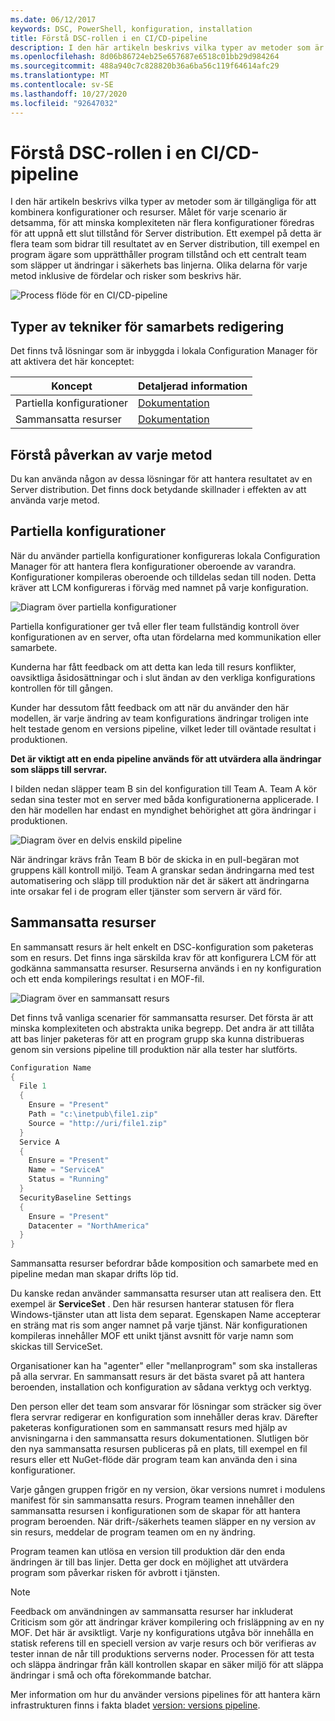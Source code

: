 ```yaml
---
ms.date: 06/12/2017
keywords: DSC, PowerShell, konfiguration, installation
title: Förstå DSC-rollen i en CI/CD-pipeline
description: I den här artikeln beskrivs vilka typer av metoder som är tillgängliga för att kombinera konfigurationer och resurser i en CI/CD-pipeline.
ms.openlocfilehash: 8d06b86724eb25e657687e6518c01bb29d984264
ms.sourcegitcommit: 488a940c7c828820b36a6ba56c119f64614afc29
ms.translationtype: MT
ms.contentlocale: sv-SE
ms.lasthandoff: 10/27/2020
ms.locfileid: "92647032"
---
```

# <a name="understanding-dscs-role-in-a-cicd-pipeline"></a>Förstå DSC-rollen i en CI/CD-pipeline

I den här artikeln beskrivs vilka typer av metoder som är tillgängliga för att kombinera konfigurationer och resurser.
Målet för varje scenario är detsamma, för att minska komplexiteten när flera konfigurationer föredras för att uppnå ett slut tillstånd för Server distribution. Ett exempel på detta är flera team som bidrar till resultatet av en Server distribution, till exempel en program ägare som upprätthåller program tillstånd och ett centralt team som släpper ut ändringar i säkerhets bas linjerna. Olika delarna för varje metod inklusive de fördelar och risker som beskrivs här.

![Process flöde för en CI/CD-pipeline](media/authoringAdvanced/Pipeline.jpg)

## <a name="types-of-collaborative-authoring-techniques"></a>Typer av tekniker för samarbets redigering

Det finns två lösningar som är inbyggda i lokala Configuration Manager för att aktivera det här konceptet:

|        Koncept         |                    Detaljerad information                     |
| ---------------------- | ----------------------------------------------------------- |
| Partiella konfigurationer | [Dokumentation](../pull-server/partialConfigs.md)           |
| Sammansatta resurser    | [Dokumentation](../resources/authoringResourceComposite.md) |

## <a name="understanding-the-impact-of-each-approach"></a>Förstå påverkan av varje metod

Du kan använda någon av dessa lösningar för att hantera resultatet av en Server distribution. Det finns dock betydande skillnader i effekten av att använda varje metod.

## <a name="partial-configurations"></a>Partiella konfigurationer

När du använder partiella konfigurationer konfigureras lokala Configuration Manager för att hantera flera konfigurationer oberoende av varandra. Konfigurationer kompileras oberoende och tilldelas sedan till noden. Detta kräver att LCM konfigureras i förväg med namnet på varje konfiguration.

![Diagram över partiella konfigurationer](media/authoringAdvanced/PartialConfiguration.jpg)

Partiella konfigurationer ger två eller fler team fullständig kontroll över konfigurationen av en server, ofta utan fördelarna med kommunikation eller samarbete.

Kunderna har fått feedback om att detta kan leda till resurs konflikter, oavsiktliga åsidosättningar och i slut ändan av den verkliga konfigurations kontrollen för till gången.

Kunder har dessutom fått feedback om att när du använder den här modellen, är varje ändring av team konfigurations ändringar troligen inte helt testade genom en versions pipeline, vilket leder till oväntade resultat i produktionen.

**Det är viktigt att en enda pipeline används för att utvärdera alla ändringar som släpps till servrar.**

I bilden nedan släpper team B sin del konfiguration till Team A. Team A kör sedan sina tester mot en server med båda konfigurationerna applicerade. I den här modellen har endast en myndighet behörighet att göra ändringar i produktionen.

![Diagram över en delvis enskild pipeline](media/authoringAdvanced/PartialSinglePipeline.jpg)

När ändringar krävs från Team B bör de skicka in en pull-begäran mot gruppens käll kontroll miljö. Team A granskar sedan ändringarna med test automatisering och släpp till produktion när det är säkert att ändringarna inte orsakar fel i de program eller tjänster som servern är värd för.

## <a name="composite-resources"></a>Sammansatta resurser

En sammansatt resurs är helt enkelt en DSC-konfiguration som paketeras som en resurs. Det finns inga särskilda krav för att konfigurera LCM för att godkänna sammansatta resurser. Resurserna används i en ny konfiguration och ett enda kompilerings resultat i en MOF-fil.

![Diagram över en sammansatt resurs](media/authoringAdvanced/CompositeResource.jpg)

Det finns två vanliga scenarier för sammansatta resurser. Det första är att minska komplexiteten och abstrakta unika begrepp. Det andra är att tillåta att bas linjer paketeras för att en program grupp ska kunna distribueras genom sin versions pipeline till produktion när alla tester har slutförts.

```PowerShell
Configuration Name
{
  File 1
  {
    Ensure = "Present"
    Path = "c:\inetpub\file1.zip"
    Source = "http://uri/file1.zip"
  }
  Service A
  {
    Ensure = "Present"
    Name = "ServiceA"
    Status = "Running"
  }
  SecurityBaseline Settings
  {
    Ensure = "Present"
    Datacenter = "NorthAmerica"
  }
}
```

Sammansatta resurser befordrar både komposition och samarbete med en pipeline medan man skapar drifts löp tid.

Du kanske redan använder sammansatta resurser utan att realisera den. Ett exempel är **ServiceSet** .
Den här resursen hanterar statusen för flera Windows-tjänster utan att lista dem separat. Egenskapen Name accepterar en sträng mat ris som anger namnet på varje tjänst. När konfigurationen kompileras innehåller MOF ett unikt tjänst avsnitt för varje namn som skickas till ServiceSet.

Organisationer kan ha "agenter" eller "mellanprogram" som ska installeras på alla servrar. En sammansatt resurs är det bästa svaret på att hantera beroenden, installation och konfiguration av sådana verktyg och verktyg.

Den person eller det team som ansvarar för lösningar som sträcker sig över flera servrar redigerar en konfiguration som innehåller deras krav. Därefter paketeras konfigurationen som en sammansatt resurs med hjälp av anvisningarna i den sammansatta resurs dokumentationen. Slutligen bör den nya sammansatta resursen publiceras på en plats, till exempel en fil resurs eller ett NuGet-flöde där program team kan använda den i sina konfigurationer.

Varje gången gruppen frigör en ny version, ökar versions numret i modulens manifest för sin sammansatta resurs. Program teamen innehåller den sammansatta resursen i konfigurationen som de skapar för att hantera program beroenden. När drift-/säkerhets teamen släpper en ny version av sin resurs, meddelar de program teamen om en ny ändring.

Program teamen kan utlösa en version till produktion där den enda ändringen är till bas linjer.
Detta ger dock en möjlighet att utvärdera program som påverkar risken för avbrott i tjänsten.

> [!NOTE]
> Feedback om användningen av sammansatta resurser har inkluderat Criticism som gör att ändringar kräver kompilering och frisläppning av en ny MOF. Det här är avsiktligt. Varje ny konfigurations utgåva bör innehålla en statisk referens till en speciell version av varje resurs och bör verifieras av tester innan de når till produktions serverns noder. Processen för att testa och släppa ändringar från käll kontrollen skapar en säker miljö för att släppa ändringar i små och ofta förekommande batchar.

Mer information om hur du använder versions pipelines för att hantera kärn infrastrukturen finns i fakta bladet [version: versions pipeline](../further-reading/whitepapers.md).
